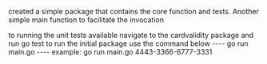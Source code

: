created a simple package that contains the core function and tests. Another simple main function to facilitate the invocation

to running the unit tests available navigate to the cardvalidity package and run go test
to run the initial package use the command below
---- go run main.go <creditcardNumber>
---- example: go run main.go 4443-3366-6777-3331 